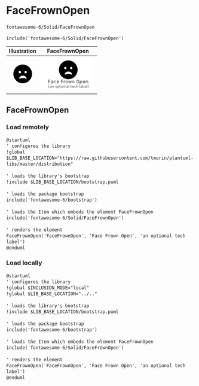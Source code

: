 # FaceFrownOpen


```text
fontawesome-6/Solid/FaceFrownOpen
```

```text
include('fontawesome-6/Solid/FaceFrownOpen')
```



| Illustration | FaceFrownOpen |
| :---: | :---: |
| ![illustration for Illustration](../../fontawesome-6/Solid/FaceFrownOpen.png) | ![illustration for FaceFrownOpen](../../fontawesome-6/Solid/FaceFrownOpen.Local.png) |




## FaceFrownOpen

### Load remotely
```plantuml
@startuml
' configures the library
!global $LIB_BASE_LOCATION="https://raw.githubusercontent.com/tmorin/plantuml-libs/master/distribution"

' loads the library's bootstrap
!include $LIB_BASE_LOCATION/bootstrap.puml

' loads the package bootstrap
include('fontawesome-6/bootstrap')

' loads the Item which embeds the element FaceFrownOpen
include('fontawesome-6/Solid/FaceFrownOpen')

' renders the element
FaceFrownOpen('FaceFrownOpen', 'Face Frown Open', 'an optional tech label')
@enduml
```

### Load locally
```plantuml
@startuml
' configures the library
!global $INCLUSION_MODE="local"
!global $LIB_BASE_LOCATION="../.."

' loads the library's bootstrap
!include $LIB_BASE_LOCATION/bootstrap.puml

' loads the package bootstrap
include('fontawesome-6/bootstrap')

' loads the Item which embeds the element FaceFrownOpen
include('fontawesome-6/Solid/FaceFrownOpen')

' renders the element
FaceFrownOpen('FaceFrownOpen', 'Face Frown Open', 'an optional tech label')
@enduml
```

